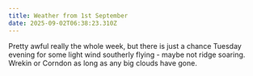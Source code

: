 ```yaml
---
title: Weather from 1st September
date: 2025-09-02T06:38:23.310Z
---
```

Pretty awful really the whole week, but there is just a chance Tuesday evening for some light wind southerly flying - maybe not ridge soaring.  Wrekin or Corndon as long as any big clouds have gone.